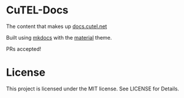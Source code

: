 # CuTEL-Docs

The content that makes up [docs.cutel.net](https://docs.cutel.net)

Built using [mkdocs](https://www.mkdocs.org/) with the [material](https://squidfunk.github.io/mkdocs-material/) theme.

PRs accepted!

# License

This project is licensed under the MIT license. See LICENSE for Details.